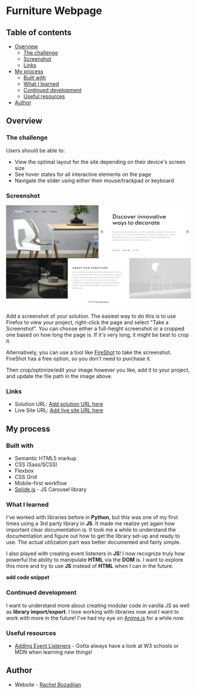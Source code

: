 # Furniture Webpage

## Table of contents

- [Overview](#overview)
  - [The challenge](#the-challenge)
  - [Screenshot](#screenshot)
  - [Links](#links)
- [My process](#my-process)
  - [Built with](#built-with)
  - [What I learned](#what-i-learned)
  - [Continued development](#continued-development)
  - [Useful resources](#useful-resources)
- [Author](#author)

## Overview

### The challenge

Users should be able to:

- View the optimal layout for the site depending on their device's screen size
- See hover states for all interactive elements on the page
- Navigate the slider using either their mouse/trackpad or keyboard

### Screenshot

![](./screenshot.jpg)

Add a screenshot of your solution. The easiest way to do this is to use Firefox to view your project, right-click the page and select "Take a Screenshot". You can choose either a full-height screenshot or a cropped one based on how long the page is. If it's very long, it might be best to crop it.

Alternatively, you can use a tool like [FireShot](https://getfireshot.com/) to take the screenshot. FireShot has a free option, so you don't need to purchase it. 

Then crop/optimize/edit your image however you like, add it to your project, and update the file path in the image above.

### Links

- Solution URL: [Add solution URL here](https://your-solution-url.com)
- Live Site URL: [Add live site URL here](https://rboz1.github.io/sleek_webpage/)

## My process

### Built with

- Semantic HTML5 markup
- CSS (Sass/SCSS)
- Flexbox
- CSS Grid
- Mobile-first workflow
- [Splide.js](https://splidejs.com/) - JS Carousel library

### What I learned

I've worked with libraries before in **Python**, but this was one of my first times using a 3rd party library in **JS**. It made me realize yet again how important clear documentation is. It took me a while to understand the documentation and figure out how to get the library set-up and ready to use. The actual utilization part was better documented and fairly simple. 

I also played with creating event listeners in **JS**! I now recognize truly how powerful the ability to manipulate **HTML** via the **DOM** is. I want to explore this more and try to use **JS** instead of **HTML** when I can in the future.

**add code snippet**

### Continued development

I want to understand more about creating modular code in vanilla JS as well as **library import/export**. I love working with libraries now and I want to work with more in the future! I've had my eye on [Anime.js](https://animejs.com/) for a while now.

### Useful resources

- [Adding Event Listeners](https://www.w3schools.com/js/js_htmldom_eventlistener.asp) - Gotta always have a look at W3 schools or MDN when learning new things!

## Author

- Website - [Rachel Bozadjian](https://github.com/rboz1)
